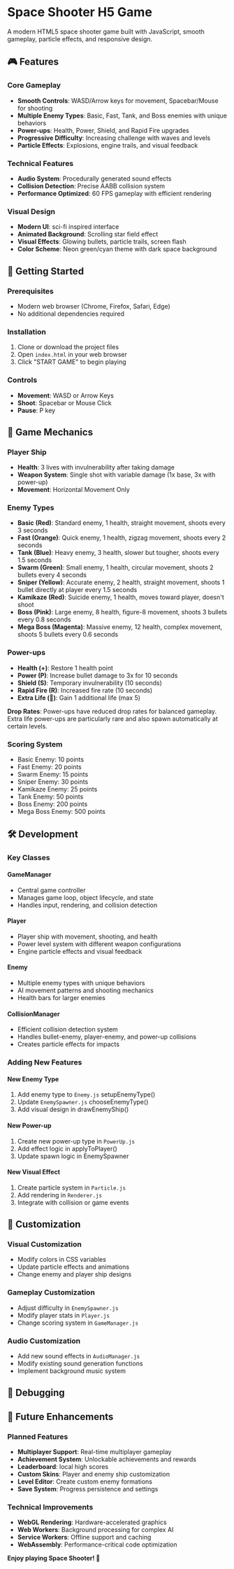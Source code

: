 # Space Shooter H5 Game

A modern HTML5 space shooter game built with JavaScript, smooth gameplay, particle effects, and responsive design.

## 🎮 Features

### Core Gameplay
- **Smooth Controls**: WASD/Arrow keys for movement, Spacebar/Mouse for shooting
- **Multiple Enemy Types**: Basic, Fast, Tank, and Boss enemies with unique behaviors
- **Power-ups**: Health, Power, Shield, and Rapid Fire upgrades
- **Progressive Difficulty**: Increasing challenge with waves and levels
- **Particle Effects**: Explosions, engine trails, and visual feedback

### Technical Features
- **Audio System**: Procedurally generated sound effects
- **Collision Detection**: Precise AABB collision system
- **Performance Optimized**: 60 FPS gameplay with efficient rendering

### Visual Design
- **Modern UI**: sci-fi inspired interface
- **Animated Background**: Scrolling star field effect
- **Visual Effects**: Glowing bullets, particle trails, screen flash
- **Color Scheme**: Neon green/cyan theme with dark space background

## 🚀 Getting Started

### Prerequisites
- Modern web browser (Chrome, Firefox, Safari, Edge)
- No additional dependencies required

### Installation
1. Clone or download the project files
2. Open `index.html` in your web browser
3. Click "START GAME" to begin playing

### Controls
- **Movement**: WASD or Arrow Keys
- **Shoot**: Spacebar or Mouse Click
- **Pause**: P key

## 🎯 Game Mechanics

### Player Ship
- **Health**: 3 lives with invulnerability after taking damage
- **Weapon System**: Single shot with variable damage (1x base, 3x with power-up)
- **Movement**: Horizontal Movement Only

### Enemy Types
- **Basic (Red)**: Standard enemy, 1 health, straight movement, shoots every 3 seconds
- **Fast (Orange)**: Quick enemy, 1 health, zigzag movement, shoots every 2 seconds
- **Tank (Blue)**: Heavy enemy, 3 health, slower but tougher, shoots every 1.5 seconds
- **Swarm (Green)**: Small enemy, 1 health, circular movement, shoots 2 bullets every 4 seconds
- **Sniper (Yellow)**: Accurate enemy, 2 health, straight movement, shoots 1 bullet directly at player every 1.5 seconds
- **Kamikaze (Red)**: Suicide enemy, 1 health, moves toward player, doesn't shoot
- **Boss (Pink)**: Large enemy, 8 health, figure-8 movement, shoots 3 bullets every 0.8 seconds
- **Mega Boss (Magenta)**: Massive enemy, 12 health, complex movement, shoots 5 bullets every 0.6 seconds

### Power-ups
- **Health (+)**: Restore 1 health point
- **Power (P)**: Increase bullet damage to 3x for 10 seconds
- **Shield (S)**: Temporary invulnerability (10 seconds)
- **Rapid Fire (R)**: Increased fire rate (10 seconds)
- **Extra Life (💖)**: Gain 1 additional life (max 5)

**Drop Rates**: Power-ups have reduced drop rates for balanced gameplay. Extra life power-ups are particularly rare and also spawn automatically at certain levels.

### Scoring System
- Basic Enemy: 10 points
- Fast Enemy: 20 points
- Swarm Enemy: 15 points
- Sniper Enemy: 30 points
- Kamikaze Enemy: 25 points
- Tank Enemy: 50 points
- Boss Enemy: 200 points
- Mega Boss Enemy: 500 points

## 🛠️ Development

### Key Classes

#### GameManager
- Central game controller
- Manages game loop, object lifecycle, and state
- Handles input, rendering, and collision detection

#### Player
- Player ship with movement, shooting, and health
- Power level system with different weapon configurations
- Engine particle effects and visual feedback

#### Enemy
- Multiple enemy types with unique behaviors
- AI movement patterns and shooting mechanics
- Health bars for larger enemies

#### CollisionManager
- Efficient collision detection system
- Handles bullet-enemy, player-enemy, and power-up collisions
- Creates particle effects for impacts

### Adding New Features

#### New Enemy Type
1. Add enemy type to `Enemy.js` setupEnemyType()
2. Update `EnemySpawner.js` chooseEnemyType()
3. Add visual design in drawEnemyShip()

#### New Power-up
1. Create new power-up type in `PowerUp.js`
2. Add effect logic in applyToPlayer()
3. Update spawn logic in EnemySpawner

#### New Visual Effect
1. Create particle system in `Particle.js`
2. Add rendering in `Renderer.js`
3. Integrate with collision or game events

## 🎨 Customization

### Visual Customization
- Modify colors in CSS variables
- Update particle effects and animations
- Change enemy and player ship designs

### Gameplay Customization
- Adjust difficulty in `EnemySpawner.js`
- Modify player stats in `Player.js`
- Change scoring system in `GameManager.js`

### Audio Customization
- Add new sound effects in `AudioManager.js`
- Modify existing sound generation functions
- Implement background music system

## 🐛 Debugging

## 🔮 Future Enhancements

### Planned Features
- **Multiplayer Support**: Real-time multiplayer gameplay
- **Achievement System**: Unlockable achievements and rewards
- **Leaderboard**: local high scores
- **Custom Skins**: Player and enemy ship customization
- **Level Editor**: Create custom enemy formations
- **Save System**: Progress persistence and settings

### Technical Improvements
- **WebGL Rendering**: Hardware-accelerated graphics
- **Web Workers**: Background processing for complex AI
- **Service Workers**: Offline support and caching
- **WebAssembly**: Performance-critical code optimization

**Enjoy playing Space Shooter! 🚀** 